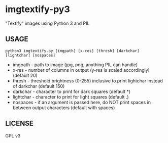 # imgtextify-py3

"Textify" images using Python 3 and PIL

## USAGE
`python3 imgtextify.py [imgpath] [x-res] [thresh] [darkchar] [lightchar] [nospaces]`

- imgpath - path to image (jpg, png, anything PIL can handle)
- x-res - number of columns in output (y-res is scaled accordingly) (default 20)
- thresh - threshold brightness (0-255) inclusive to print lightchar instead of darkchar (default 150)
- darkchar - character to print for dark squares (default *)
- lightchar - character to print for light squares (default .)
- nospaces - if an argument is passed here, do NOT print spaces in between output characters (default with spaces)

## LICENSE

GPL v3
